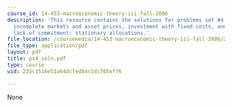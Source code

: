```yaml
---
course_id: 14-453-macroeconomic-theory-iii-fall-2006
description: 'This resource contains the solutions for problems set #4 which includes
  incomplete markets and asset prices, investment with fixed costs, and two-sided
  lack of commitment: stationary allocations.'
file_location: /coursemedia/14-453-macroeconomic-theory-iii-fall-2006/235c1516e51a64dcfed84c1dcf65ef76_ps4_soln.pdf
file_type: application/pdf
layout: pdf
title: ps4_soln.pdf
type: course
uid: 235c1516e51a64dcfed84c1dcf65ef76

---
```

None